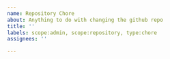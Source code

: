 ```yaml
---
name: Repository Chore
about: Anything to do with changing the github repo
title: ''
labels: scope:admin, scope:repository, type:chore
assignees: ''

---
```



